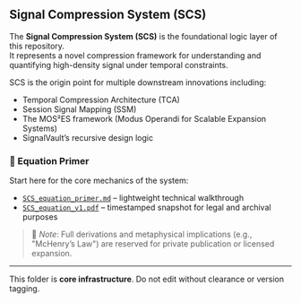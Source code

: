 ## Signal Compression System (SCS)

The **Signal Compression System (SCS)** is the foundational logic layer of this repository.  
It represents a novel compression framework for understanding and quantifying high-density signal under temporal constraints.

SCS is the origin point for multiple downstream innovations including:
- Temporal Compression Architecture (TCA)
- Session Signal Mapping (SSM)
- The MOS²ES framework (Modus Operandi for Scalable Expansion Systems)
- SignalVault’s recursive design logic

### 📘 Equation Primer  
Start here for the core mechanics of the system:
- [`SCS_equation_primer.md`](./SCS_equation_primer.md) – lightweight technical walkthrough
- [`SCS_equation_v1.pdf`](./SCS_equation_v1.pdf) – timestamped snapshot for legal and archival purposes

> 🧬 *Note*: Full derivations and metaphysical implications (e.g., "McHenry’s Law") are reserved for private publication or licensed expansion.

---

This folder is **core infrastructure**. Do not edit without clearance or version tagging.
